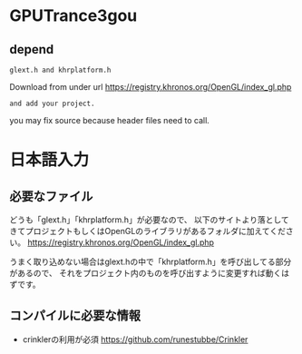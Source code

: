 # GPUTrance3gou

## depend
	glext.h and khrplatform.h
  Download from under url
	https://registry.khronos.org/OpenGL/index_gl.php

	and add your project.
  
  you may fix source because header files need to call.

# 日本語入力

## 必要なファイル

どうも「glext.h」「khrplatform.h」が必要なので、
以下のサイトより落としてきてプロジェクトもしくはOpenGLのライブラリがあるフォルダに加えてください。
https://registry.khronos.org/OpenGL/index_gl.php

うまく取り込めない場合はglext.hの中で「khrplatform.h」を呼び出してる部分があるので、
それをプロジェクト内のものを呼び出すように変更すれば動くはずです。

## コンパイルに必要な情報

* crinklerの利用が必須
https://github.com/runestubbe/Crinkler

